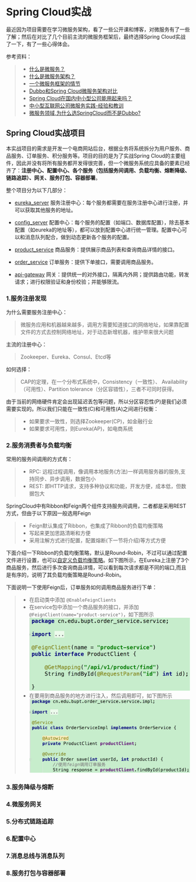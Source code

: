 # Spring Cloud实战
  最近因为项目需要在学习微服务架构，看了一些公开课和博客，对微服务有了一些了解；然后在对比了几个目前主流的微服务框架后，最终选择Spring Cloud实战了一下，有了一些心得体会。
  
  参考资料：
  >* [什么是微服务？](https://www.sohu.com/a/221400925_100039689)
  >* [什么是微服务架构？](https://www.zhihu.com/question/65502802?sort=created)
  >* [一个微服务框架的情节](https://www.jianshu.com/p/ff24b87316d3)
  >* [Dubbo和Spring Cloud微服务架构对比](https://blog.csdn.net/zhangweiwei2020/article/details/78646252)
  >* [Spring Cloud在国内中小型公司能用起来吗？](https://mp.weixin.qq.com/s?__biz=MzI4NDY5Mjc1Mg==&mid=2247483976&idx=1&sn=8772578e5c096e0da99b32f3f005e05a&scene=21#wechat_redirect)
  >* [中小型互联网公司微服务实践-经验和教训](https://mp.weixin.qq.com/s?__biz=MzI4NDY5Mjc1Mg==&mid=2247484078&idx=1&sn=7e0eeb1865ec2d7af3dc42f14d0ea324&chksm=ebf6dad1dc8153c7d74f4e221a4bcd8a76be3d269d27f4537d891b6a0f79a7344c08134fc137&scene=21#wechat_redirect)
  >* [微服务领域,为什么选SpringCloud而不是Dubbo?](https://blog.csdn.net/whusj/article/details/80709793)


## Spring Cloud实战项目

  本实战项目的需求是开发一个电商网站后台，根据业务将系统拆分为用户服务、商品服务、订单服务、积分服务等。项目的目的是为了实战Spring Cloud的主要组件，因此并没有将所有服务都开发得很完善，但一个微服务系统应具备的要素已经齐了：**注册中心、配置中心、各个服务（包括服务间调用、负载均衡、熔断降级、链路追踪）、网关、服务打包、容器部署**。
  
  整个项目分为以下几部分：
  
  - [eureka_server](https://github.com/pwalan/eureka_server.git) 服务注册中心：每个服务都需要在服务注册中心进行注册，并可以获取其他服务的地址。
  
  - [config_server](https://github.com/pwalan/config-server.git) 配置中心：每个服务的配置（如端口、数据库配置），除去基本配置（如eureka的地址等），都可以放到配置中心进行统一管理。配置中心可以和消息队列配合，做到动态更新各个服务的配置。
  
  - [product_service](https://github.com/pwalan/product_service.git) 商品服务：提供展示商品列表和查询商品详情的接口。
  
  - [order_service](https://github.com/pwalan/order_service.git) 订单服务：提供下单接口，需要调用商品服务。
  
  - [api-gateway](https://github.com/pwalan/api-gateway.git) 网关：提供统一的对外接口，隔离内外网；提供路由功能，转发请求；进行权限验证和身份校验；并能够限流。
  
### 1.服务注册发现
为什么需要服务注册中心：
> 微服务应用和机器越来越多，调用方需要知道接口的网络地址，如果靠配置文件的方式去控制网络地址，对于动态新增机器，维护带来很大问题

主流的注册中心：
> Zookeeper、Eureka、Consul、Etcd等

如何选择：
> CAP的定理，在一个分布式系统中，Consistency（一致性）、 Availability（可用性）、Partition tolerance（分区容错性），三者不可同时获得。

由于当前的网络硬件肯定会出现延迟丢包等问题，所以分区容忍性(P)是我们必须需要实现的。所以我们只能在一致性(C)和可用性(A)之间进行权衡：
>* 如果要求一致性，则选择Zookeeper(CP)，如金融行业
>* 如果要求可用性，则Eureka(AP)，如电商系统

### 2.服务消费者与负载均衡
常用的服务间调用的方式有：
>* RPC: 远程过程调用，像调用本地服务(方法)一样调用服务器的服务,支持同步、异步调用，数据包小
>* REST: 即HTTP请求，支持多种协议和功能，开发方便，成本低，但数据包大

SpringCloud中有Ribbon和Feign两个组件支持服务间调用，二者都是采用REST方式，但由于以下原因一般选用Feign
>* Feign默认集成了Ribbon，也集成了Ribbon的负载均衡策略
>* 写起来更加思路清晰和方便
>* 采用注解方式进行配置，配置熔断(下一节将介绍)等方式方便

下面介绍一下Ribbon的负载均衡策略，默认是Round-Robin，不过可以通过配置文件进行设置，也可以[自定义负载均衡策略](http://cloud.spring.io/spring-cloud-static/Finchley.RELEASE/single/spring-cloud.html#_customizing_the_ribbon_client_by_setting_properties)。如下图所示，在Eureka上注册了3个商品服务，然后进行多次查询商品详情，可以看到每次请求都是不同的端口,而且是有序的，说明了其负载均衡策略是Round-Robin。


下面说明一下使用Feign后，订单服务如何调用商品服务进行下单：
>* 在启动类中添加 ```@EnableFeignClients```
>* 在service包中添加一个商品服务的接口，并添加```@FeignClient(name="product-service")```，如下图所示![interface](material/2-interface.png)
>* 在要用到商品服务的地方进行注入，然后调用即可，如下图所示![interface](material/2-autowired.png)


### 3.服务降级与熔断



### 4.微服务网关


### 5.分布式链路追踪


### 6.配置中心


### 7.消息总线与消息队列


### 8.服务打包与容器部署


